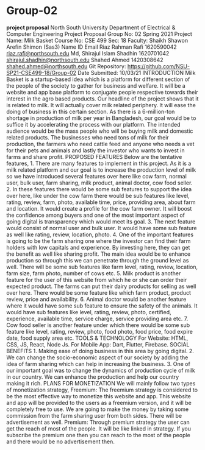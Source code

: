 # Group-02

**project proposal**
North South University Department of Electrical & Computer Engineering Project Proposal Group No: 02 Spring 2021 Project Name: Milk Basket Course No: CSE 499 Sec: 18 Faculty: Shaikh Shawon Arefin Shimon (Sas3)
Name
ID
Email
Riaz Rahman Rafi
1620590042
riaz.rafi@northsouth.edu
Md, Shirajul Islam Shadhin
1620701042
shirajul.shadhin@northsouth.edu
Shahed Ahmed
1420308642
shahed.ahmed@northsouth.edu Git Repository: https://github.com/NSU-SP21-CSE499-18/Group-02 Date Submitted: 10/03/21
INTRODUCTION
Milk Basket is a startup-based idea which is a platform for different section of the people of the society to gather for business and welfare. It will be a website and app base platform to conjugate people respective towards their interest in the agro based products. Our headline of the project shows that it is related to milk. It will actually cover milk related periphery. It will ease the doing of business in this certain section. As there is a 6-million-ton shortage in production of milk per year in Bangladesh, our goal would be to suffice it by accelerating the process with our platform.
The intended audience would be the mass people who will be buying milk and domestic related products. The businesses who need tons of milk for their production, the farmers who need cattle feed and anyone who needs a vet for their pets and animals and lastly the investor who wants to invest in farms and share profit. PROPOSED FEATURES Below are the tentative features, 1. There are many features to implement in this project. As it is a milk related platform and our goal is to increase the production level of milk so we have introduced several features over here like cow farm, normal user, bulk user, farm sharing, milk product, animal doctor, cow food seller. 2. In these features there would be some sub features to support the idea over here, like under the cow farm there would be sub features like level, rating, review, farm, photo, available time, price, providing area, about farm and location. It would create a profile for the cow farm owner. It will boost the confidence among buyers and one of the most important aspect of going digital is transparency which would meet its goal. 3. The next feature would consist of normal user and bulk user. It would have some sub feature as well like rating, review, location, photo.
4. One of the important features is going to be the farm sharing one where the investor can find their farm holders with low capitals and experience. By investing here, they can get the benefit as well like sharing profit. The main idea would be to enhance production so through this we can penetrate through the ground level as well. There will be some sub features like farm level, rating, review, location, farm size, farm photo, number of cows etc. 5. Milk product is another feature for the user of this website from which he or she can order their expected product. The farms can put their dairy products for selling as well over here. There would be some feature like which farm product, product review, price and availability. 6. Animal doctor would be another feature where it would have some sub feature to ensure the safety of the animals. It would have sub features like level, rating, review, photo, certified, experience, available time, service charge, service providing area etc. 7. Cow food seller is another feature under which there would be some sub feature like level, rating, review, photo, food photo, food price, food expire date, food supply area etc.
TOOLS & TECHNOLOGY For Website: HTML, CSS, JS, React, Node Js. For Mobile App: Dart, Flutter, Firebase. SOCIAL BENEFITS 1. Making ease of doing business in this area by going digital.
2. We can change the socio-economic aspect of our society by adding the idea of farm sharing which can help in increasing the business. 3. One of our important goal was to change the dynamics of production cycle of milk in our country. We can enhance the production and help our country making it rich. PLANS FOR MONETIZATION We will mainly follow two types of monetization strategy, Freemium: The freemium strategy is considered to be the most effective way to monetize this website and app. This website and app will be provided to the users as a freemium version, and it will be completely free to use. We are going to make the money by taking some commission from the farm sharing user from both sides. There will be advertisement as well. Premium: Through premium strategy the user can get the reach of most of the people. It will be like linked in strategy. If you subscribe the premium one then you can reach to the most of the people and there would be no advertisement then.
